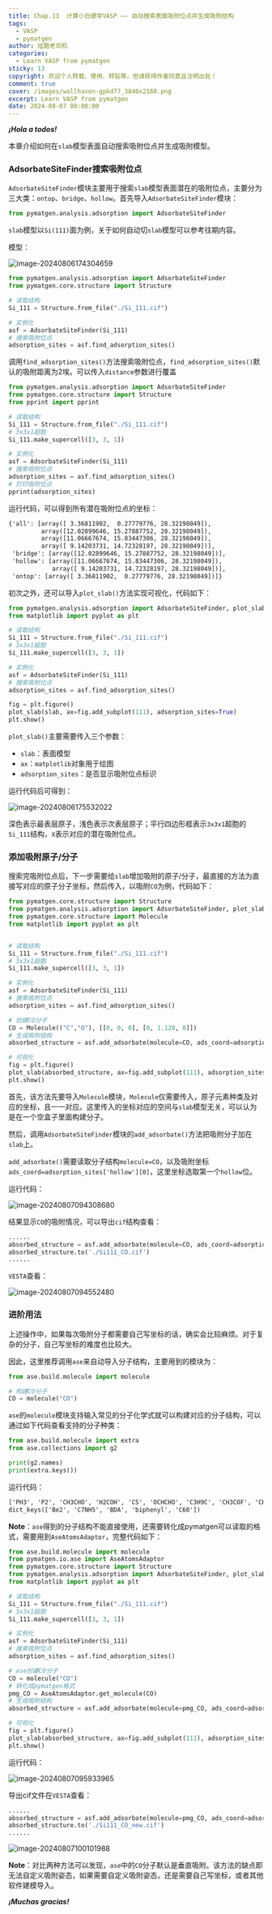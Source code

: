 ```yaml
---
title: Chap.13  计算小白硬学VASP —— 自动搜索表面吸附位点并生成吸附结构
tags:
  - VASP
  - pymatgen
author: 炫酷老司机
categories:
  - Learn VASP from pymatgen
sticky: 13
copyright: 欢迎个人转载、使用、转贴等，但请获得作者同意且注明出处！
comment: true
cover: /images/wallhaven-gpkd77_3840x2160.png
excerpt: Learn VASP from pymatgen
date: 2024-08-07 00:00:00
---
```


***¡Hola a todos!***

本章介绍如何在`slab`模型表面自动搜索吸附位点并生成吸附模型。

### AdsorbateSiteFinder搜索吸附位点

`AdsorbateSiteFinder`模块主要用于搜索`slab`模型表面潜在的吸附位点，主要分为三大类：`ontop`、`bridge`、`hollow`。首先导入`AdsorbateSiteFinder`模块：

```python
from pymatgen.analysis.adsorption import AdsorbateSiteFinder
```

`slab`模型以`Si(111)`面为例，关于如何自动切`slab`模型可以参考往期内容。

模型：

![image-20240806174304659](Learn-VASP-from-pymatgen-13/image-20240806174304659.png)

```python
from pymatgen.analysis.adsorption import AdsorbateSiteFinder
from pymatgen.core.structure import Structure

# 读取结构
Si_111 = Structure.from_file("./Si_111.cif")

# 实例化
asf = AdsorbateSiteFinder(Si_111)
# 搜索吸附位点
adsorption_sites = asf.find_adsorption_sites()
```

调用`find_adsorption_sites()`方法搜索吸附位点，`find_adsorption_sites()`默认的吸附距离为2埃。可以传入`distance`参数进行覆盖

```python
from pymatgen.analysis.adsorption import AdsorbateSiteFinder
from pymatgen.core.structure import Structure
from pprint import pprint

# 读取结构
Si_111 = Structure.from_file("./Si_111.cif")
# 3x3x1超胞
Si_111.make_supercell([3, 3, 1])

# 实例化
asf = AdsorbateSiteFinder(Si_111)
# 搜索吸附位点
adsorption_sites = asf.find_adsorption_sites()
# 打印吸附位点
pprint(adsorption_sites)
```

运行代码，可以得到所有潜在吸附位点的坐标：

```tex
{'all': [array([ 3.36811902,  0.27779776, 28.32198049]),
         array([12.02899646, 15.27887752, 28.32198049]),
         array([11.06667674, 15.83447306, 28.32198049]),
         array([ 9.14203731, 14.72328197, 28.32198049])],
 'bridge': [array([12.02899646, 15.27887752, 28.32198049])],
 'hollow': [array([11.06667674, 15.83447306, 28.32198049]),
            array([ 9.14203731, 14.72328197, 28.32198049])],
 'ontop': [array([ 3.36811902,  0.27779776, 28.32198049])]}
```

初次之外，还可以导入`plot_slab()`方法实现可视化，代码如下：

```python
from pymatgen.analysis.adsorption import AdsorbateSiteFinder, plot_slab	
from matplotlib import pyplot as plt

# 读取结构
Si_111 = Structure.from_file("./Si_111.cif")
# 3x3x1超胞
Si_111.make_supercell([3, 3, 1])

# 实例化
asf = AdsorbateSiteFinder(Si_111)
# 搜索吸附位点
adsorption_sites = asf.find_adsorption_sites()

fig = plt.figure()
plot_slab(slab, ax=fig.add_subplot(111), adsorption_sites=True)
plt.show()
```

`plot_slab()`主要需要传入三个参数：

- `slab`：表面模型
- `ax`：`matplotlib`对象用于绘图
- `adsorption_sites`：是否显示吸附位点标识

运行代码后可得到：

![image-20240806175532022](Learn-VASP-from-pymatgen-13/image-20240806175532022.png)

深色表示最表层原子，浅色表示次表层原子；平行四边形框表示`3x3x1`超胞的`Si_111`结构，`X`表示对应的潜在吸附位点。

### 添加吸附原子/分子

搜索完吸附位点后，下一步需要给`slab`增加吸附的原子/分子，最直接的方法为直接写对应的原子分子坐标，然后传入，以吸附`CO`为例，代码如下：

```python
from pymatgen.core.structure import Structure
from pymatgen.analysis.adsorption import AdsorbateSiteFinder, plot_slab
from pymatgen.core.structure import Molecule
from matplotlib import pyplot as plt


# 读取结构
Si_111 = Structure.from_file("./Si_111.cif")
# 3x3x1超胞
Si_111.make_supercell([3, 3, 1])

# 实例化
asf = AdsorbateSiteFinder(Si_111)
# 搜索吸附位点
adsorption_sites = asf.find_adsorption_sites()

# 创建CO分子
CO = Molecule(("C","O"), [[0, 0, 0], [0, 1.128, 0]])
# 生成吸附结构
absorbed_structure = asf.add_adsorbate(molecule=CO, ads_coord=adsorption_sites['hollow'][0])

# 可视化
fig = plt.figure()
plot_slab(absorbed_structure, ax=fig.add_subplot(111), adsorption_sites=False)
plt.show()
```

首先，该方法先要导入`Molecule`模块，`Molecule`仅需要传入，原子元素种类及对应的坐标，且一一对应。这里传入的坐标对应的空间与`slab`模型无关，可以认为是在一个空盒子里面构建分子。

然后，调用`AdsorbateSiteFinder`模块的`add_adsorbate()`方法把吸附分子加在`slab`上。

`add_adsorbate()`需要读取分子结构`molecule=CO`，以及吸附坐标`ads_coord=adsorption_sites['hollow'][0]`，这里坐标选取第一个`hollow`位。

运行代码：

![image-20240807094308680](Learn-VASP-from-pymatgen-13/image-20240807094308680.png)

结果显示`CO`的吸附情况，可以导出`cif`结构查看：

```python
......
absorbed_structure = asf.add_adsorbate(molecule=CO, ads_coord=adsorption_sites['hollow'][0])
absorbed_structure.to('./Si111_CO.cif')
......
```

`VESTA`查看：

![image-20240807094552480](Learn-VASP-from-pymatgen-13/image-20240807094552480.png)

### 进阶用法

上述操作中，如果每次吸附分子都需要自己写坐标的话，确实会比较麻烦。对于复杂的分子，自己写坐标的难度也比较大。

因此，这里推荐调用`ase`来自动导入分子结构，主要用到的模块为：

```python
from ase.build.molecule import molecule

# 构建CO分子
CO = molecule("CO")
```

`ase`的`molecule`模块支持输入常见的分子化学式就可以构建对应的分子结构，可以通过如下代码查看支持的分子种类：

```python
from ase.build.molecule import extra
from ase.collections import g2

print(g2.names)
print(extra.keys())
```

运行代码：

```tex
['PH3', 'P2', 'CH3CHO', 'H2COH', 'CS', 'OCHCHO', 'C3H9C', 'CH3COF', 'CH3CH2OCH3', 'HCOOH', 'HCCl3', 'HOCl', 'H2', 'SH2', 'C2H2', 'C4H4NH', 'CH3SCH3', 'SiH2_s3B1d', 'CH3SH', 'CH3CO', 'CO', 'ClF3', 'SiH4', 'C2H6CHOH', 'CH2NHCH2', 'isobutene', 'HCO', 'bicyclobutane', 'LiF', 'Si', 'C2H6', 'CN', 'ClNO', 'S', 'SiF4', 'H3CNH2', 'methylenecyclopropane', 'CH3CH2OH', 'F', 'NaCl', 'CH3Cl', 'CH3SiH3', 'AlF3', 'C2H3', 'ClF', 'PF3', 'PH2', 'CH3CN', 'cyclobutene', 'CH3ONO', 'SiH3', 'C3H6_D3h', 'CO2', 'NO', 'trans-butane', 'H2CCHCl', 'LiH', 'NH2', 'CH', 'CH2OCH2', 'C6H6', 'CH3CONH2', 'cyclobutane', 'H2CCHCN', 'butadiene', 'C', 'H2CO', 'CH3COOH', 'HCF3', 'CH3S', 'CS2', 'SiH2_s1A1d', 'C4H4S', 'N2H4', 'OH', 'CH3OCH3', 'C5H5N', 'H2O', 'HCl', 'CH2_s1A1d', 'CH3CH2SH', 'CH3NO2', 'Cl', 'Be', 'BCl3', 'C4H4O', 'Al', 'CH3O', 'CH3OH', 'C3H7Cl', 'isobutane', 'Na', 'CCl4', 'CH3CH2O', 'H2CCHF', 'C3H7', 'CH3', 'O3', 'P', 'C2H4', 'NCCN', 'S2', 'AlCl3', 'SiCl4', 'SiO', 'C3H4_D2d', 'H', 'COF2', '2-butyne', 'C2H5', 'BF3', 'N2O', 'F2O', 'SO2', 'H2CCl2', 'CF3CN', 'HCN', 'C2H6NH', 'OCS', 'B', 'ClO', 'C3H8', 'HF', 'O2', 'SO', 'NH', 'C2F4', 'NF3', 'CH2_s3B1d', 'CH3CH2Cl', 'CH3COCl', 'NH3', 'C3H9N', 'CF4', 'C3H6_Cs', 'Si2H6', 'HCOOCH3', 'O', 'CCH', 'N', 'Si2', 'C2H6SO', 'C5H8', 'H2CF2', 'Li2', 'CH2SCH2', 'C2Cl4', 'C3H4_C3v', 'CH3COCH3', 'F2', 'CH4', 'SH', 'H2CCO', 'CH3CH2NH2', 'Li', 'N2', 'Cl2', 'H2O2', 'Na2', 'BeH', 'C3H4_C2v', 'NO2']
dict_keys(['Be2', 'C7NH5', 'BDA', 'biphenyl', 'C60'])
```

**Note**：`ase`得到的分子结构不能直接使用，还需要转化成pymatgen可以读取的格式，需要用到`AseAtomsAdaptor`，完整代码如下：

```python
from ase.build.molecule import molecule
from pymatgen.io.ase import AseAtomsAdaptor
from pymatgen.core.structure import Structure
from pymatgen.analysis.adsorption import AdsorbateSiteFinder, plot_slab
from matplotlib import pyplot as plt

# 读取结构
Si_111 = Structure.from_file("./Si_111.cif")
# 3x3x1超胞
Si_111.make_supercell([3, 3, 1])

# 实例化
asf = AdsorbateSiteFinder(Si_111)
# 搜索吸附位点
adsorption_sites = asf.find_adsorption_sites()

# ase创建CO分子
CO = molecule("CO")
# 转化成pymatgen格式
pmg_CO = AseAtomsAdaptor.get_molecule(CO)
# 生成吸附结构
absorbed_structure = asf.add_adsorbate(molecule=pmg_CO, ads_coord=adsorption_sites['hollow'][0])

# 可视化
fig = plt.figure()
plot_slab(absorbed_structure, ax=fig.add_subplot(111), adsorption_sites=False)
plt.show()
```

运行代码：

![image-20240807095933965](Learn-VASP-from-pymatgen-13/image-20240807095933965.png)

导出cif文件在`VESTA`查看：

```python
......
absorbed_structure = asf.add_adsorbate(molecule=pmg_CO, ads_coord=adsorption_sites['hollow'][0])
absorbed_structure.to('./Si111_CO_new.cif')
......
```

![image-20240807100101988](Learn-VASP-from-pymatgen-13/image-20240807100101988.png)

**Note**：对比两种方法可以发现，`ase`中的`CO`分子默认是垂直吸附。该方法的缺点即无法自定义吸附姿态，如果需要自定义吸附姿态，还是需要自己写坐标，或者其他软件建模导入。

***¡Muchas gracias!***
